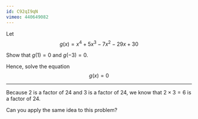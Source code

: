 ```yaml
---
id: C92qI9qN
vimeo: 440649082
---
```


Let
$$
g(x) = x^4 + 5x^3 - 7x^2 - 29x + 30
$$

Show that $g(1) = 0$ and $g(-3) = 0.$

Hence, solve the equation
$$
g(x) = 0
$$

---

Because $2$ is a factor of $24$ and $3$ is a factor of $24$, we know that $2 \times 3 = 6$ is a factor of $24$.

Can you apply the same idea to this problem?
